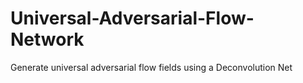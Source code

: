 # Universal-Adversarial-Flow-Network
Generate universal adversarial flow fields using a Deconvolution Net
